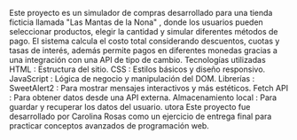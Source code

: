 Este proyecto es un simulador de compras desarrollado para una tienda ficticia llamada "Las Mantas de la Nona" , donde los usuarios pueden seleccionar productos, elegir la cantidad y simular diferentes métodos de pago. El sistema calcula el costo total considerando descuentos, cuotas y tasas de interés, además permite pagos en diferentes monedas gracias a una integración con una API de tipo de cambio.
Tecnologías utilizadas
HTML : Estructura del sitio.
CSS : Estilos básicos y diseño responsivo.
JavaScript : Lógica de negocio y manipulación del DOM.
Librerías :
SweetAlert2 : Para mostrar mensajes interactivos y más estéticos.
Fetch API : Para obtener datos desde una API externa.
Almacenamiento local : Para guardar y recuperar los datos del usuario.
utora
Este proyecto fue desarrollado por Carolina Rosas como un ejercicio de entrega final  para practicar conceptos avanzados de programación web.



